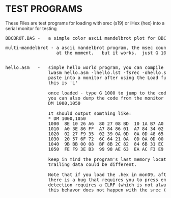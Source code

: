 # TEST PROGRAMS

These Files are test programs for loading with srec (s19) or iHex (hex) into a serial monitor for testing
<pre>
BBCBROT.BAS -   a simple color ascii mandelbrot plot for BBC Basic.
</pre>

<pre>
multi-mandelbrot - a ascii mandelbrot program, the msec counter is horendusly broken
                   at the moment.   but it works.  just G 1000 to start once loaded 

</pre>


<pre>
hello.asm   -   simple hello world program, you can compile it with:  
                lwasm hello.asm -lhello.lst -fsrec -ohello.s19
                paste into a monitor after using the Load function Both mon09 and assist9 
                this is 'L'

                once loaded - type G 1000 to jump to the code in memory
                you can also dump the code from the monitor in mon09 with
                DM 1000,1050 

                It should output somthing like: 
                * DM 1000,1050
                1000  8E 10 26 A6  80 27 08 BD  10 1A B7 A0  01 20 F4 8E    ..&..'....... ..
                1010  A0 3E 86 FF  A7 84 86 01  A7 84 34 02  B6 A0 00 85    .>........4.....
                1020  02 27 F9 35  02 39 0A 0D  0A 0D 48 65  6C 6C 6F 2C    .'.5.9....Hello,
                1030  20 57 6F 72  6C 64 21 0A  0D 0A 0D 00  13 24 4A 9D     World!......$J.
                1040  9B BB 00 08  BF 8B 2C 82  84 6B 31 EC  86 DA AF 83    ......,..k1.....
                1050  FE F9 3E B3  99 98 AE 63  EA AC F3 E9  03 8B F4 36    ..>....c.......6

                keep in mind the program's last memory location is 0x103B so some of the 
                trailing data could be different.

                Note that if you load the .hex in mon09, after it finishes loading
                there is a bug that requires you to press enter, as the end of file
                detection requires a CLRF (which is not always there in the file.) 
                this behavor does not happen with the srec (s19) file.


</pre>

